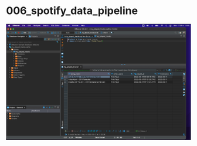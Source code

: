 # 006_spotify_data_pipeline

![Finish: sqlite3](https://github.com/url-github/data_pipeline_prj/blob/main/006_spotify_data_pipeline/metadata/sqlite3.png)